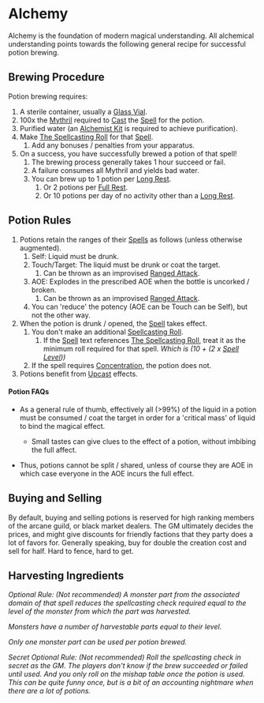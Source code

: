 # Alchemy

Alchemy is the foundation of modern magical understanding. All alchemical understanding points towards the following general recipe for successful potion brewing.
## Brewing Procedure
Potion brewing requires:
1. A sterile container, usually a [Glass Vial](../../Items/Individual%20Item%20Cards/Gear/10%20Coins/Glass%20Vial.md).
2. 100x the [Mythril](../Mythril.md) required to [Cast](../Spellcasting.md) the [Spell](../Spells.md) for the potion.
3. Purified water (an [Alchemist Kit](../../Items/Individual%20Item%20Cards/Gear/50%20Coins/Alchemist%20Kit.md) is required to achieve purification).
4. Make [The Spellcasting Roll](../Spellcasting.md#The%20Spellcasting%20Roll) for that [Spell](../Spells.md).
	1. Add any bonuses / penalties from your apparatus.
5. On a success, you have successfully brewed a potion of that spell!
	1. The brewing process generally takes 1 hour succeed or fail. 
	2. A failure consumes all Mythril and yields bad water.
	3. You can brew up to 1 potion per [Long Rest](../../Game%20Procedures/Resting.md#Long%20Rest).
		1. Or 2 potions per [Full Rest](../../Game%20Procedures/Resting.md#Full%20Rest).
		2. Or 10 potions per day of no activity other than a [Long Rest](../../Game%20Procedures/Resting.md#Long%20Rest).
## Potion Rules
1. Potions retain the ranges of their [Spells](../Spells.md) as follows (unless otherwise augmented). 
	1. Self: Liquid must be drunk.
	2. Touch/Target: The liquid must be drunk or coat the target.
		1. Can be thrown as an improvised [Ranged Attack](../../Game%20Procedures/Ranged%20Attack.md).
	3. AOE: Explodes in the prescribed AOE when the bottle is uncorked / broken.
		1. Can be thrown as an improvised [Ranged Attack](../../Game%20Procedures/Ranged%20Attack.md).
	4. You can 'reduce' the potency (AOE can be Touch can be Self), but not the other way.
2. When the potion is drunk / opened, the [Spell](../Spells.md) takes effect.
	1. You don't make an additional [Spellcasting Roll](../Spellcasting.md#The%20Spellcasting%20Roll).
		1. If the [Spell](../Spells.md) text references [The Spellcasting Roll](../Spellcasting.md#The%20Spellcasting%20Roll), treat it as the minimum roll required for that spell. *Which is (10 + (2 x [Spell Level](../Spell%20Level.md)))*
	2. If the spell requires [Concentration](../Concentration.md), the potion does not.
3. Potions benefit from [Upcast](../Spellcasting.md#Upcast) effects.

#### Potion FAQs
- As a general rule of thumb, effectively all (>99%) of the liquid in a potion must be consumed / coat the target in order for a 'critical mass' of liquid to bind the magical effect. 
	- Small tastes can give clues to the effect of a potion, without imbibing the full affect. 

- Thus, potions cannot be split / shared, unless of course they are AOE in which case everyone in the AOE incurs the full effect. 
## Buying and Selling
By default, buying and selling potions is reserved for high ranking members of the arcane guild, or black market dealers. The GM ultimately decides the prices, and might give discounts for friendly factions that they party does a lot of favors for. Generally speaking, buy for double the creation cost and sell for half. Hard to fence, hard to get.
## Harvesting Ingredients
*Optional Rule: (Not recommended)*
*A monster part from the associated domain of that spell reduces the spellcasting check required equal to the level of the monster from which the part was harvested.*

*Monsters have a number of harvestable parts equal to their level.*

*Only one monster part can be used per potion brewed.*

*Secret Optional Rule: (Not recommended)*
*Roll the spellcasting check in secret as the GM. The players don't know if the brew succeeded or failed until used. And you only roll on the mishap table once the potion is used. This can be quite funny once, but is a bit of an accounting nightmare when there are a lot of potions.*